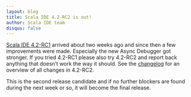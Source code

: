 ```yaml
---
layout: blog
title: Scala IDE 4.2-RC2 is out!
author: Scala IDE team
disqus: false
---
```


[Scala IDE 4.2-RC1][release] arrived about two weeks ago and since then a few improvements were made. Especially the new Async Debugger got stronger. If you tried 4.2-RC1 please also try 4.2-RC2 and report back anything that doesn’t work the way it should. See the [changelog][chl] for an overview of all changes in 4.2-RC2.

This is the second release candidate and if no further blockers are found during the next week or so, it will become the final release.

[release]: http://scala-ide.org/blog/release-notes-4.2-RC1.html
[chl]: http://scala-ide.org/docs/changelog.html

